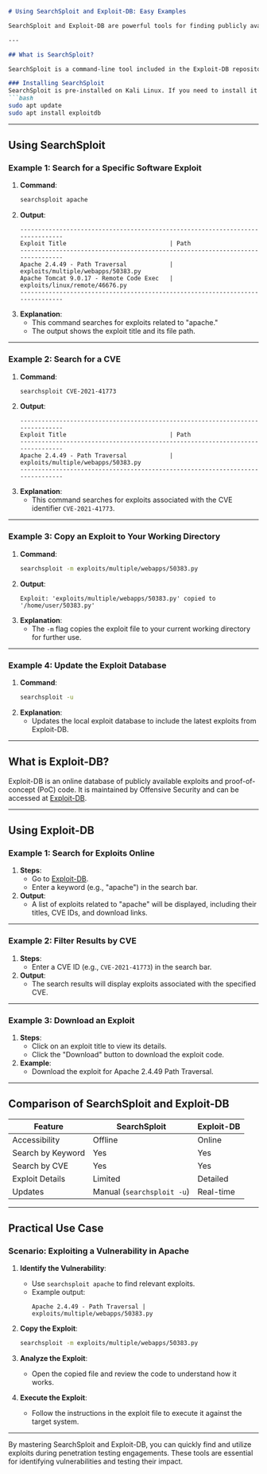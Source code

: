 ```markdown
# Using SearchSploit and Exploit-DB: Easy Examples

SearchSploit and Exploit-DB are powerful tools for finding publicly available exploits for known vulnerabilities. This document provides easy-to-follow examples for using these tools effectively.

---

## What is SearchSploit?

SearchSploit is a command-line tool included in the Exploit-DB repository that allows you to search for exploits offline. It is especially useful for penetration testers who need quick access to exploit information without relying on an internet connection.

### Installing SearchSploit
SearchSploit is pre-installed on Kali Linux. If you need to install it manually:
```bash
sudo apt update
sudo apt install exploitdb
```

---

## Using SearchSploit

### Example 1: Search for a Specific Software Exploit
1. **Command**:
   ```bash
   searchsploit apache
   ```
2. **Output**:
   ```plaintext
   -------------------------------------------------------------------------------
   Exploit Title                             | Path
   -------------------------------------------------------------------------------
   Apache 2.4.49 - Path Traversal            | exploits/multiple/webapps/50383.py
   Apache Tomcat 9.0.17 - Remote Code Exec   | exploits/linux/remote/46676.py
   -------------------------------------------------------------------------------
   ```
3. **Explanation**:
   - This command searches for exploits related to "apache."
   - The output shows the exploit title and its file path.

---

### Example 2: Search for a CVE
1. **Command**:
   ```bash
   searchsploit CVE-2021-41773
   ```
2. **Output**:
   ```plaintext
   -------------------------------------------------------------------------------
   Exploit Title                             | Path
   -------------------------------------------------------------------------------
   Apache 2.4.49 - Path Traversal            | exploits/multiple/webapps/50383.py
   -------------------------------------------------------------------------------
   ```
3. **Explanation**:
   - This command searches for exploits associated with the CVE identifier `CVE-2021-41773`.

---

### Example 3: Copy an Exploit to Your Working Directory
1. **Command**:
   ```bash
   searchsploit -m exploits/multiple/webapps/50383.py
   ```
2. **Output**:
   ```plaintext
   Exploit: 'exploits/multiple/webapps/50383.py' copied to '/home/user/50383.py'
   ```
3. **Explanation**:
   - The `-m` flag copies the exploit file to your current working directory for further use.

---

### Example 4: Update the Exploit Database
1. **Command**:
   ```bash
   searchsploit -u
   ```
2. **Explanation**:
   - Updates the local exploit database to include the latest exploits from Exploit-DB.

---

## What is Exploit-DB?

Exploit-DB is an online database of publicly available exploits and proof-of-concept (PoC) code. It is maintained by Offensive Security and can be accessed at [Exploit-DB](https://www.exploit-db.com/).

---

## Using Exploit-DB

### Example 1: Search for Exploits Online
1. **Steps**:
   - Go to [Exploit-DB](https://www.exploit-db.com/).
   - Enter a keyword (e.g., "apache") in the search bar.
2. **Output**:
   - A list of exploits related to "apache" will be displayed, including their titles, CVE IDs, and download links.

---

### Example 2: Filter Results by CVE
1. **Steps**:
   - Enter a CVE ID (e.g., `CVE-2021-41773`) in the search bar.
2. **Output**:
   - The search results will display exploits associated with the specified CVE.

---

### Example 3: Download an Exploit
1. **Steps**:
   - Click on an exploit title to view its details.
   - Click the "Download" button to download the exploit code.
2. **Example**:
   - Download the exploit for Apache 2.4.49 Path Traversal.

---

## Comparison of SearchSploit and Exploit-DB

| Feature               | SearchSploit                          | Exploit-DB                          |
|-----------------------|---------------------------------------|-------------------------------------|
| Accessibility         | Offline                              | Online                              |
| Search by Keyword     | Yes                                  | Yes                                 |
| Search by CVE         | Yes                                  | Yes                                 |
| Exploit Details       | Limited                              | Detailed                           |
| Updates               | Manual (`searchsploit -u`)           | Real-time                          |

---

## Practical Use Case

### Scenario: Exploiting a Vulnerability in Apache
1. **Identify the Vulnerability**:
   - Use `searchsploit apache` to find relevant exploits.
   - Example output:
     ```plaintext
     Apache 2.4.49 - Path Traversal | exploits/multiple/webapps/50383.py
     ```

2. **Copy the Exploit**:
   ```bash
   searchsploit -m exploits/multiple/webapps/50383.py
   ```

3. **Analyze the Exploit**:
   - Open the copied file and review the code to understand how it works.

4. **Execute the Exploit**:
   - Follow the instructions in the exploit file to execute it against the target system.

---

By mastering SearchSploit and Exploit-DB, you can quickly find and utilize exploits during penetration testing engagements. These tools are essential for identifying vulnerabilities and testing their impact.
```
